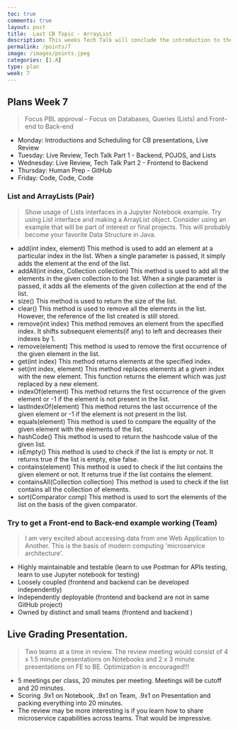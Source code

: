 ```yaml
---
toc: true
comments: true
layout: post
title:  Last CB Topic - ArrayList
description: This weeks Tech Talk will conclude the introduction to the 10 College Board Units.
permalink: /points/7
image: /images/points.jpeg
categories: [1.A]
type: plan
week: 7
---
```


## Plans Week 7
> Focus PBL approval - Focus on Databases, Queries (Lists) and Front-end to Back-end 
- Monday: Introductions and Scheduling for CB presentations, Live Review
- Tuesday: Live Review, Tech Talk Part 1 - Backend, POJOS, and Lists
- Wednesday: Live Review, Tech Talk Part 2 - Frontend to Backend
- Thursday: Human Prep - GitHub
- Friday: Code, Code, Code

### List and ArrayLists (Pair)
> Show usage of Lists interfaces in a Jupyter Notebook example.  Try using List interface and making a ArrayList object.  Consider using an example that will be part of interest or final projects.  This will probably become your favorite Data Structure in Java.  
- add(int index, element)	This method is used to add an element at a particular index in the list. When a single parameter is passed, it simply adds the element at the end of the list.
- addAll(int index, Collection collection)	This method is used to add all the elements in the given collection to the list. When a single parameter is passed, it adds all the elements of the given collection at the end of the list.
- size()	This method is used to return the size of the list.
- clear()	This method is used to remove all the elements in the list. However, the reference of the list created is still stored.
- remove(int index)	This method removes an element from the specified index. It shifts subsequent elements(if any) to left and decreases their indexes by 1.
- remove(element)	This method is used to remove the first occurrence of the given element in the list.
- get(int index)	This method returns elements at the specified index.
- set(int index, element)	This method replaces elements at a given index with the new element. This function returns the element which was just replaced by a new element.
- indexOf(element)	This method returns the first occurrence of the given element or -1 if the element is not present in the list.
- lastIndexOf(element)	This method returns the last occurrence of the given element or -1 if the element is not present in the list.
- equals(element)	This method is used to compare the equality of the given element with the elements of the list.
- hashCode()	This method is used to return the hashcode value of the given list.
- isEmpty()	This method is used to check if the list is empty or not. It returns true if the list is empty, else false.
- contains(element)	This method is used to check if the list contains the given element or not. It returns true if the list contains the element.
- containsAll(Collection collection)	This method is used to check if the list contains all the collection of elements.
- sort(Comparator comp)	This method is used to sort the elements of the list on the basis of the given comparator.

### Try to get a Front-end to Back-end example working (Team)
> I am very excited about accessing data from one Web Application to Another.   This is the basis of modern computing 'microservice architecture'.
- Highly maintainable and testable (learn to use Postman for APIs testing, learn to use Jupyter notebook for testing)
- Loosely coupled (frontend and backend can be developed independently)
- Independently deployable (frontend and backend are not in same GitHub project)
- Owned by distinct and small teams (frontend and backend )

## Live Grading Presentation.  
> Two teams at a time in review.  The review meeting would consist of 4 x 1.5 minute presentations on Notebooks and 2 x 3 minute presentations on FE to BE.  Optimization is encouraged!!!
- 5 meetings per class, 20 minutes per meeting.  Meetings will be cutoff and 20 minutes.
- Scoring .9x1 on Notebook, .9x1 on Team, .9x1 on Presentation and packing everything into 20 minutes.
- The review may be more interesting is if you learn how to share microservice capabilities across teams.  That would be impressive.